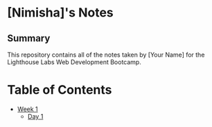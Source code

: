# [Nimisha]'s Notes
## Summary 

This repository contains all of the notes taken by [Your Name] for the Lighthouse Labs Web Development Bootcamp.
# Table of Contents
* [Week 1](/Week_1)
  * [Day 1](/Week_1/Day_1)